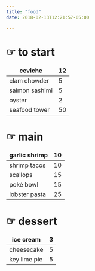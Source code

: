 ```yaml
---
title: "food"
date: 2018-02-13T12:21:57-05:00

---
```


<style>
td, th {
   border: none!important;
}
</style>

# ☞ to start

| ceviche  |  12 |
|---|---|
| clam chowder  |  5 |
| salmon sashimi  |  5 |
| oyster  |  2 |
| seafood tower  |  50 |

# ☞ main 

| garlic shrimp  |  10 |
|---|---|
| shrimp tacos  |  10 |
| scallops  |  15 |
| poké bowl  | 15  |
| lobster pasta | 25 |


# ☞ dessert 

| ice cream  | 3 |
|---|---|
| cheesecake  |  5 |
| key lime pie  |  5 |








